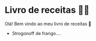 # Livro de receitas :man_cook:

Olá! Bem vindo ao meu livro de receitas :wave:

- Strogonoff de frango....
